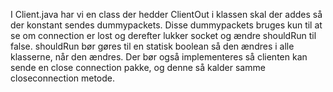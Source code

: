 I Client.java har vi en class der hedder ClientOut
i klassen skal der addes så der konstant sendes dummypackets.
Disse dummypackets bruges kun til at se om connection er lost og derefter lukker socket og ændre shouldRun til false.
shouldRun bør gøres til en statisk boolean så den ændres i alle klasserne, når den ændres.
Der bør også implementeres så clienten kan sende en close connection pakke, og denne så kalder samme closeconnection metode.
